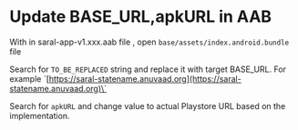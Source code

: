 # Update BASE\_URL,apkURL in AAB

With in saral-app-v1.xxx.aab file , open `base/assets/index.android.bundle` file&#x20;

Search for `TO_BE_REPLACED` string and replace it with target BASE\_URL. For example \`[https://saral-statename.anuvaad.org](https://saral-statename.anuvaad.org)\`

Search for `apkURL` and change value to actual Playstore URL based on the implementation.
